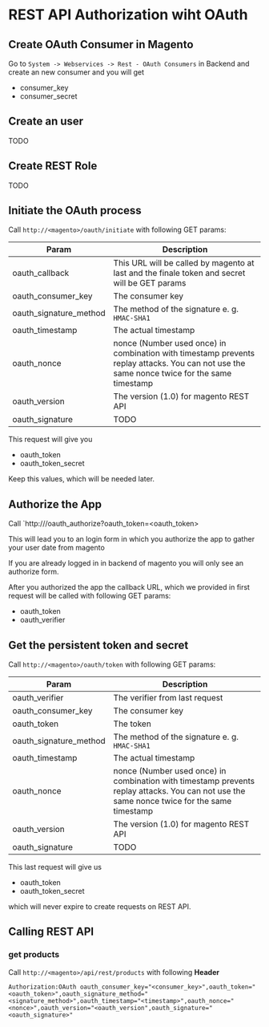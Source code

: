 # REST API Authorization wiht OAuth

## Create OAuth Consumer in Magento

Go to `System -> Webservices -> Rest - OAuth Consumers` in Backend and create an new consumer and you will get

* consumer_key
* consumer_secret

## Create an user

TODO

## Create REST Role

TODO

## Initiate the OAuth process

Call `http://<magento>/oauth/initiate` with following GET params:

| Param | Description |
| ------------- |-------------|
| oauth_callback | This URL will be called by magento at last and the finale token and secret will be GET params |
| oauth_consumer_key | The consumer key |
| oauth_signature_method | The method of the signature e. g. `HMAC-SHA1` |
| oauth_timestamp | The actual timestamp |
| oauth_nonce | nonce (Number used once) in combination with timestamp prevents replay attacks. You can not use the same nonce twice for the same timestamp |
| oauth_version | The version (1.0) for magento REST API |
| oauth_signature | TODO |

This request will give you

* oauth_token
* oauth_token_secret

Keep this values, which will be needed later.

## Authorize the App

Call `http://<magento>/oauth_authorize?oauth_token=<oauth_token>

This will lead you to an login form in which you authorize the app to gather your user date from magento

If you are already logged in in backend of magento you will only see an authorize form.

After you authorized the app the callback URL, which we provided in first request will be called with following GET params:

* oauth_token
* oauth_verifier

## Get the persistent token and secret

Call `http://<magento>/oauth/token` with following GET params:

| Param | Description |
| ------------- |-------------|
|oauth_verifier|The verifier from last request|
|oauth_consumer_key|The consumer key|
|oauth_token|The token|
|oauth_signature_method|The method of the signature e. g. `HMAC-SHA1`|
| oauth_timestamp | The actual timestamp |
| oauth_nonce | nonce (Number used once) in combination with timestamp prevents replay attacks. You can not use the same nonce twice for the same timestamp |
| oauth_version | The version (1.0) for magento REST API |
| oauth_signature | TODO |

This last request will give us

* oauth_token
* oauth_token_secret

which will never expire to create requests on REST API.

## Calling REST API

### get products

Call `http://<magento>/api/rest/products` with following **Header** 
```
Authorization:OAuth oauth_consumer_key="<consumer_key>",oauth_token="<oauth_token>",oauth_signature_method="<signature_method>",oauth_timestamp="<timestamp>",oauth_nonce="<nonce>",oauth_version="<oauth_version",oauth_signature="<oauth_signature>"
```
